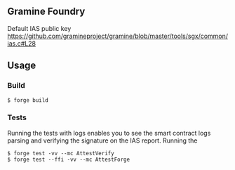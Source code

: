 ## Gramine Foundry

Default IAS public key https://github.com/gramineproject/gramine/blob/master/tools/sgx/common/ias.c#L28

## Usage

### Build

```shell
$ forge build
```

### Tests
Running the tests with logs enables you to see the smart contract logs parsing and verifying the signature on the IAS report.
Running the 

```shell
$ forge test -vv --mc AttestVerify
$ forge test --ffi -vv --mc AttestForge
```
